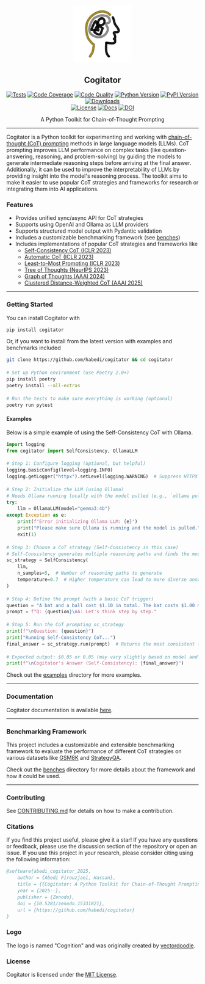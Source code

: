 <div align="center">
  <picture>
    <img alt="Cogitator Logo" src="logo.svg" height="30%" width="30%">
  </picture>
<br>

<h2>Cogitator</h2>

[![Tests](https://img.shields.io/github/actions/workflow/status/habedi/cogitator/tests.yml?label=tests&style=flat&labelColor=333333&logo=github&logoColor=white)](https://github.com/habedi/cogitator/actions/workflows/tests.yml)
[![Code Coverage](https://img.shields.io/codecov/c/github/habedi/cogitator?style=flat&label=coverage&labelColor=333333&logo=codecov&logoColor=white)](https://codecov.io/gh/habedi/cogitator)
[![Code Quality](https://img.shields.io/codefactor/grade/github/habedi/cogitator?style=flat&label=code%20quality&labelColor=333333&logo=codefactor&logoColor=white)](https://www.codefactor.io/repository/github/habedi/cogitator)
[![Python Version](https://img.shields.io/badge/python-%3E=3.10-3776ab?style=flat&labelColor=333333&logo=python&logoColor=white)](https://github.com/habedi/cogitator)
[![PyPI Version](https://img.shields.io/pypi/v/cogitator.svg?style=flat&label=pypi&labelColor=333333&logo=pypi&logoColor=white&color=3775a9)](https://pypi.org/project/cogitator)
[![Downloads](https://img.shields.io/pypi/dm/cogitator.svg?style=flat&label=downloads&labelColor=333333&logo=pypi&logoColor=white&color=cc8400)](https://github.com/habedi/cogitator)
<br>
[![License](https://img.shields.io/badge/license-MIT-00acc1?style=flat&labelColor=333333&logo=open-source-initiative&logoColor=white)](https://github.com/habedi/cogitator/blob/main/LICENSE)
[![Docs](https://img.shields.io/badge/docs-latest-8ca0d7?style=flat&labelColor=333333&logo=readthedocs&logoColor=white)](https://habedi.github.io/cogitator)
[![DOI](https://img.shields.io/badge/doi-10.5281/zenodo.15331821-6f42c1.svg?style=flat&labelColor=333333&logo=zenodo&logoColor=white)](https://doi.org/10.5281/zenodo.15331821)

A Python Toolkit for Chain-of-Thought Prompting

</div>

---

Cogitator is a Python toolkit for experimenting and working with
[chain-of-thought (CoT) prompting](https://arxiv.org/abs/2201.11903)
methods in large language models (LLMs).
CoT prompting improves LLM performance on complex tasks (like question-answering, reasoning, and problem-solving)
by guiding the models to generate intermediate reasoning steps before arriving at the final answer.
Additionally, it can be used to improve the interpretability of LLMs by providing insight into the model's reasoning process.
The toolkit aims to make it easier to use popular CoT strategies and frameworks for research or integrating them into AI
applications.

### Features

* Provides unified sync/async API for CoT strategies
* Supports using OpenAI and Ollama as LLM providers
* Supports structured model output with Pydantic validation
* Includes a customizable benchmarking framework (see [benches](benches))
* Includes implementations of popular CoT strategies and frameworks like
    - [Self-Consistency CoT (ICLR 2023)](https://arxiv.org/abs/2203.11171)
    - [Automatic CoT (ICLR 2023)](https://arxiv.org/abs/2210.03493)
    - [Least-to-Most Prompting (ICLR 2023)](https://arxiv.org/abs/2205.10625)
    - [Tree of Thoughts (NeurIPS 2023)](https://arxiv.org/abs/2305.10601)
    - [Graph of Thoughts (AAAI 2024)](https://arxiv.org/abs/2308.09687)
    - [Clustered Distance-Weighted CoT (AAAI 2025)](https://arxiv.org/abs/2501.12226)

---

### Getting Started

You can install Cogitator with

```bash
pip install cogitator
```

Or, if you want to install from the latest version with examples and benchmarks included

```bash
git clone https://github.com/habedi/cogitator && cd cogitator

# Set up Python environment (use Poetry 2.0+)
pip install poetry
poetry install --all-extras

# Run the tests to make sure everything is working (optional)
poetry run pytest
```

#### Examples

Below is a simple example of using the Self-Consistency CoT with Ollama.

```python
import logging
from cogitator import SelfConsistency, OllamaLLM

# Step 1: Configure logging (optional, but helpful)
logging.basicConfig(level=logging.INFO)
logging.getLogger("httpx").setLevel(logging.WARNING)  # Suppress HTTPX logs

# Step 2: Initialize the LLM (using Ollama)
# Needs Ollama running locally with the model pulled (e.g., `ollama pull gemma3:4b`)
try:
    llm = OllamaLLM(model="gemma3:4b")
except Exception as e:
    print(f"Error initializing Ollama LLM: {e}")
    print("Please make sure Ollama is running and the model is pulled.")
    exit(1)

# Step 3: Choose a CoT strategy (Self-Consistency in this case)
# Self-Consistency generates multiple reasoning paths and finds the most common answer
sc_strategy = SelfConsistency(
    llm,
    n_samples=5,  # Number of reasoning paths to generate
    temperature=0.7  # Higher temperature can lead to more diverse answers
)

# Step 4: Define the prompt (with a basic CoT trigger)
question = "A bat and a ball cost $1.10 in total. The bat costs $1.00 more than the ball. How much does the ball cost?"
prompt = f"Q: {question}\nA: Let's think step by step."

# Step 5: Run the CoT prompting sc_strategy
print(f"\nQuestion: {question}")
print("Running Self-Consistency CoT...")
final_answer = sc_strategy.run(prompt)  # Returns the most consistent (repeated) answer

# Expected output: $0.05 or 0.05 (may vary slightly based on model and temperature)
print(f"\nCogitator's Answer (Self-Consistency): {final_answer}")
```

Check out the [examples](examples) directory for more examples.

---

### Documentation

Cogitator documentation is available [here](https://habedi.github.io/cogitator).

---

### Benchmarking Framework

This project includes a customizable and extensible benchmarking framework to evaluate the performance of different
CoT strategies on various datasets like [GSM8K](https://arxiv.org/abs/2110.14168) and
[StrategyQA](https://arxiv.org/abs/2101.02235).

Check out the [benches](benches) directory for more details about the framework and how it could be used.

---

### Contributing

See [CONTRIBUTING.md](CONTRIBUTING.md) for details on how to make a contribution.

### Citations

If you find this project useful, please give it a star!
If you have any questions or feedback, please use the discussion section of the repository or open an issue.
If you use this project in your research, please consider citing using the following information:

```bibtex
@software{abedi_cogitator_2025,
    author = {Abedi Firouzjaei, Hassan},
    title = {{Cogitator: A Python Toolkit for Chain-of-Thought Prompting}},
    year = {2025--},
    publisher = {Zenodo},
    doi = {10.5281/zenodo.15331821},
    url = {https://github.com/habedi/cogitator}
}
```

### Logo

The logo is named "Cognition" and was originally created by [vectordoodle](https://www.svgrepo.com/author/vectordoodle).

### License

Cogitator is licensed under the [MIT License](LICENSE).
